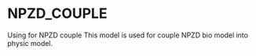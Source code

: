 # NPZD_COUPLE
Using for NPZD couple
This model is used for couple NPZD bio model into physic model.
